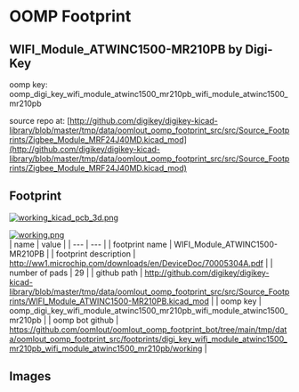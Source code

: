 # OOMP Footprint  
## WIFI_Module_ATWINC1500-MR210PB  by Digi-Key  
  
oomp key: oomp_digi_key_wifi_module_atwinc1500_mr210pb_wifi_module_atwinc1500_mr210pb  
  
source repo at: [http://github.com/digikey/digikey-kicad-library/blob/master/tmp/data/oomlout_oomp_footprint_src/src/Source_Footprints/Zigbee_Module_MRF24J40MD.kicad_mod](http://github.com/digikey/digikey-kicad-library/blob/master/tmp/data/oomlout_oomp_footprint_src/src/Source_Footprints/Zigbee_Module_MRF24J40MD.kicad_mod)  
## Footprint  
  
[![working_kicad_pcb_3d.png](working_kicad_pcb_3d_600.png)](working_kicad_pcb_3d.png)  
  
[![working.png](working_600.png)](working.png)  
| name | value | 
| --- | --- | 
| footprint name | WIFI_Module_ATWINC1500-MR210PB | 
| footprint description | http://ww1.microchip.com/downloads/en/DeviceDoc/70005304A.pdf | 
| number of pads | 29 | 
| github path | http://github.com/digikey/digikey-kicad-library/blob/master/tmp/data/oomlout_oomp_footprint_src/src/Source_Footprints/WIFI_Module_ATWINC1500-MR210PB.kicad_mod | 
| oomp key | oomp_digi_key_wifi_module_atwinc1500_mr210pb_wifi_module_atwinc1500_mr210pb | 
| oomp bot github | https://github.com/oomlout/oomlout_oomp_footprint_bot/tree/main/tmp/data/oomlout_oomp_footprint_src/footprints/digi_key_wifi_module_atwinc1500_mr210pb_wifi_module_atwinc1500_mr210pb/working | 
## Images  
